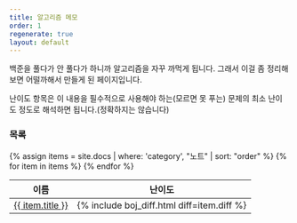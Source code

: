 ```yaml
---
title: 알고리즘 메모
order: 1
regenerate: true
layout: default
---
```


백준을 풀다가 안 풀다가 하니까 알고리즘을 자꾸 까먹게 됩니다. 그래서 이걸 좀 정리해보면 어떨까해서 만들게 된 페이지입니다.

난이도 항목은 이 내용을 필수적으로 사용해야 하는(모르면 못 푸는) 문제의 최소 난이도 정도로 해석하면 됩니다.(정확하지는 않습니다)

### 목록

<table id="notes">
    <thead>
        <tr>
            <th onclick="sortTable(0,'notes')">이름</th>
            <th onclick="sortTable(1,'notes')">난이도</th>
        </tr>
    </thead>
    <tbody>
        {% assign items = site.docs | where: 'category', "노트" | sort: "order" %}
        {% for item in items %}
            <tr>
                <td><a href="{{ item.url | relative_url }}">{{ item.title }}</a></td>
                <td>{% include boj_diff.html diff=item.diff %}</td>
            </tr>
        {% endfor %}
    </tbody>
</table>

<script src="{{ site.baseurl }}/scripts/sort.js" charset="utf-8">
